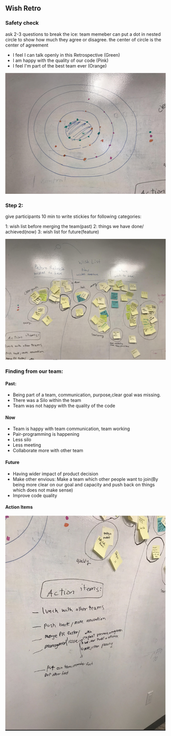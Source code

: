 ## Wish Retro


### Safety check
ask 2-3 questions to break the ice: team memeber can put a dot in nested circle to show how much they agree or disagree.
 the center of circle is the center of agreement

* I feel I can talk openly in this Retrospective (Green)
* I am happy with the quality of our code (Pink)
* I feel I'm part of the best team ever (Orange)

![picture alt](../assets/images/retro/wish%20retro/nested%20circle.jpg "Title is optional")


### Step 2:

give participants 10 min to write stickies for following categories:

1: wish list before merging the team(past)
2: things we have done/ achieved(now)
3: wish list for future(feature) 

![picture alt](../assets/images/retro/wish%20retro/wish%20retro.jpg)


### Finding from our team:

#### Past:
* Being part of a team, communication, purpose,clear goal was missing. 
* There was a Silo within the team
* Team was not happy with the quality of the code


#### Now
* Team is happy with team communication, team working
* Pair-programming is happening
* Less silo 
* Less meeting
* Collaborate more with other team


#### Future
* Having wider impact of product decision
* Make other envious: Make a team which other people want to join(By being more clear on our goal and capacity and push back on things which does not make sense)
* Improve code quality


#### Action Items
![picture alt](../assets/images/retro/wish%20retro/action%20items.jpg)



